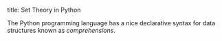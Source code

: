 title: Set Theory in Python

The Python programming language has a nice declarative syntax for data
structures known as *comprehensions*.